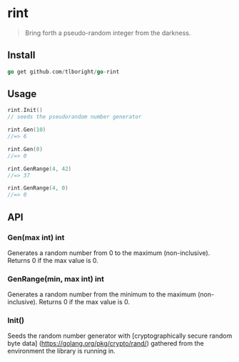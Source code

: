 # rint
 > Bring forth a pseudo-random integer from the darkness.

## Install
 ```go
go get github.com/tlboright/go-rint
```

## Usage
```go
rint.Init()
// seeds the pseudorandom number generator

rint.Gen(10)
//=> 6

rint.Gen(0)
//=> 0

rint.GenRange(4, 42)
//=> 37

rint.GenRange(4, 0)
//=> 0
```
## API

### Gen(max int) int
Generates a random number from 0 to the maximum (non-inclusive). Returns 0 if the max value is 0.

### GenRange(min, max int) int
Generates a random number from the minimum to the maximum (non-inclusive). Returns 0 if the max value is 0.

### Init()
Seeds the random number generator with [cryptographically secure random byte data] (https://golang.org/pkg/crypto/rand/) gathered from the environment the library is running in. 

